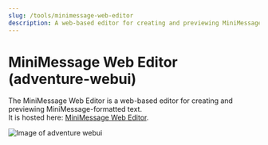 ```yaml
---
slug: /tools/minimessage-web-editor
description: A web-based editor for creating and previewing MiniMessage-formatted text.
---
```


# MiniMessage Web Editor (adventure-webui)

The MiniMessage Web Editor is a web-based editor for creating and previewing MiniMessage-formatted text.<br />
It is hosted here: [MiniMessage Web Editor](https://webui.advntr.dev/).

![Image of adventure webui](/img/adventure-webui.png)
